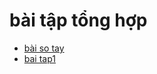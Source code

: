 # bài tập tổng hợp
- [bài so tay](https://www.jdoodle.com/embed/v0/5I7B)
- [bai tap1](https://www.jdoodle.com/embed/v0/5I7L)
